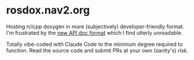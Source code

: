 # rosdox.nav2.org
Hosting rclcpp doxygen in more (subjectively) developer-friendly format.
I'm frustrated by the [new API doc format](https://docs.ros.org/en/jazzy/p/rclcpp) which I find utterly unreadable.

Totally vibe-coded with Claude Code to the minimum degree required to function.
Read the source code and submit PRs at your own (sanity's) risk.
